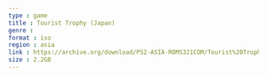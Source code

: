 ```yaml
---
type : game
title : Tourist Trophy (Japan)
genre : 
format : iso
region : asia
link : https://archive.org/download/PS2-ASIA-ROMS321COM/Tourist%20Trophy%20%28Japan%29.7z
size : 2.2GB
---
```

